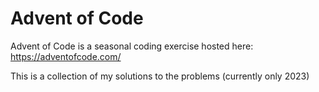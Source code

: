 # Advent of Code

Advent of Code is a seasonal coding exercise hosted here: https://adventofcode.com/

This is a collection of my solutions to the problems (currently only 2023)

